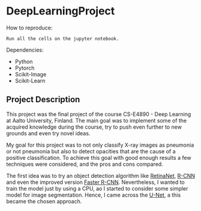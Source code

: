 # DeepLearningProject

How to reproduce: 
```
Run all the cells on the jupyter notebook. 
```
Dependencies: 
- Python 
- Pytorch
- Scikit-Image 
- Scikit-Learn

## Project Description

This project was the final project of the course CS-E4890 - Deep Learning at Aalto University, Finland. The main goal was to implement some of the acquired knowledge during the course, try to push even further to new grounds and even try novel ideas.  

My goal for this project was to not only classify X-ray images as pneumonia or not pneumonia but also to detect opacities that are the cause of a positive classification. To achieve this goal with good enough results a few techniques were considered, and the pros and cons compared.  

The first idea was to try an object detection algorithm like [RetinaNet](https://arxiv.org/abs/1708.02002), [R-CNN](https://arxiv.org/abs/1311.2524) and even the improved version [Faster R-CNN](https://arxiv.org/abs/1506.01497). Nevertheless, I wanted to train the model just by using a CPU, ao I started to consider some simpler model for image segmentation. Hence, I came across the [U-Net](https://arxiv.org/abs/1505.04597), a this became the chosen approach.  
